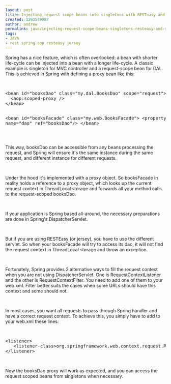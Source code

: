 ```yaml
---
layout: post
title: Injecting request scope beans into singletons with RESTeasy and Spring
created: 1293549987
author: andrew
permalink: java/injecting-request-scope-beans-singletons-resteasy-and-spring
tags:
- JAVA
- rest spring aop resteasy jersey
---
```

<p>Spring has a nice feature, which is often overlooked: a bean with shorter life-cycle can be injected into a bean with a longer life-cycle. A classic example is singleton for MVC controller and a request-scope bean for DAL. This is achieved in Spring with defining a proxy bean like this:</p>
<p>&nbsp;</p>
<pre title="code" class="brush: xhtml;">
&lt;bean id=&quot;booksDao&quot; class=&quot;my.dal.BooksDao&quot; scope=&quot;request&quot;&gt;
  &lt;aop:scoped-proxy /&gt;
&lt;/bean&gt;

&lt;bean id=&quot;booksFacade&quot; class=&quot;my.web.BooksFacade&quot;&gt;
  &lt;property name=&quot;dao&quot; ref=&quot;booksDao&quot;/&gt;
&lt;/bean&gt;</pre>
<p>&nbsp;</p>
<p>This way, booksDao can be accessible from any beans processing the request, and Spring will ensure it's the same instance during the same request, and different instance for different requests.</p>
<p>&nbsp;</p>
<p>Under the hood it's implemented with a proxy object. So booksFacade in reality holds a reference to a proxy object, which looks up the current request context in ThreadLocal storage and forwards all your method calls to the request-scoped booksDao.</p>
<p>&nbsp;</p>
<p>If your application is Spring based all-around, the necessary preparations are done in Spring's DispatcherServlet.</p>
<p>&nbsp;</p>
<p>But if you are using RESTEasy (or jersey), you have to use the different servlet. So when your booksFacade will try to access its dao, it will not find the request context in ThreadLocal storage and throw an exception.</p>
<p>&nbsp;</p>
<p>Fortunately, Spring provides 2 alternative ways to fill the request context when you are not using DispatcherServlet. One is RequestContextListener and the other is RequestContextFilter. You need to add one of them to your web.xml. Filter better suits the cases when some URLs should have this context and some should not.</p>
<p>&nbsp;</p>
<p>In most cases, you want all requests to pass through Spring handler and have a correct request context. To achieve this, you simply have to add to your web.xml these lines:</p>
<p>&nbsp;</p>
<pre title="code" class="brush: xhtml;">
&lt;listener&gt;
   &lt;listener-class&gt;org.springframework.web.context.request.RequestContextListener&lt;/listener-class&gt;
&lt;/listener&gt;</pre>
<p>&nbsp;</p>
<p>Now the booksDao proxy will work as expected, and you can access the request scoped beans from singletons when necessary.</p>
<p>&nbsp;</p>
<p>
<meta charset="utf-8">
<meta charset="utf-8">
<meta charset="utf-8">  </meta>
</meta>
</meta>
</p>
